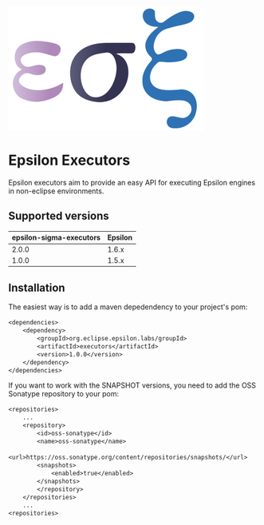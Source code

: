 
![Epsilon-Sigma-Executors](/epsilon-sigma-xi.png?raw=true)

# Epsilon Executors

Epsilon executors aim to provide an easy API for executing Epsilon engines in non-eclipse environments.

## Supported versions

epsilon-sigma-executors | Epsilon   | 
------------------------|-----------|
2.0.0                   | 1.6.x     |
1.0.0                   | 1.5.x     |



## Installation

The easiest way is to add a maven depedendency to your project's pom:

```
<dependencies>
	<dependency>
   		<groupId>org.eclipse.epsilon.labs/groupId>
		<artifactId>executors</artifactId>
		<version>1.0.0</version>
	</dependency>
</dependencies>
```

If you want to work with the SNAPSHOT versions, you need to add the OSS Sonatype repository to your pom:

```
<repositories>
	...
	<repository>
   		<id>oss-sonatype</id>
		<name>oss-sonatype</name>
		<url>https://oss.sonatype.org/content/repositories/snapshots/</url>
		<snapshots>
			<enabled>true</enabled>
		</snapshots>
		</repository>
	</repositories>
	...
<repositories>	
```